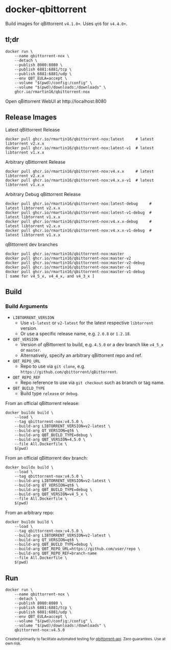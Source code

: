 # docker-qbittorrent
Build images for qBittorrent `v4.1.0+`. Uses `qt6` for `v4.4.0+`.

## tl;dr
    docker run \
        --name qbittorrent-nox \
        --detach \
        --publish 8080:8080 \
        --publish 6881:6881/tcp \
        --publish 6881:6881/udp \
        --env QBT_EULA=accept \
        --volume "$(pwd)/config:/config" \
        --volume "$(pwd)/downloads:/downloads" \
        ghcr.io/rmartin16/qbittorrent-nox

Open qBittorrent WebUI at http://localhost:8080

## Release Images
Latest qBittorrent Release

    docker pull ghcr.io/rmartin16/qbittorrent-nox:latest     # latest libtorrent v2.x.x
    docker pull ghcr.io/rmartin16/qbittorrent-nox:latest-v1  # latest libtorrent v1.x.x

Arbitrary qBittorrent Release

    docker pull ghcr.io/rmartin16/qbittorrent-nox:v4.x.x     # latest libtorrent v2.x.x
    docker pull ghcr.io/rmartin16/qbittorrent-nox:v4.x.x-v1  # latest libtorrent v1.x.x

Arbitrary Debug qBittorrent Release

    docker pull ghcr.io/rmartin16/qbittorrent-nox:latest-debug     # latest libtorrent v2.x.x
    docker pull ghcr.io/rmartin16/qbittorrent-nox:latest-v1-debug  # latest libtorrent v1.x.x
    docker pull ghcr.io/rmartin16/qbittorrent-nox:v4.x.x-debug     # latest libtorrent v2.x.x
    docker pull ghcr.io/rmartin16/qbittorrent-nox:v4.x.x-v1-debug  # latest libtorrent v1.x.x

qBittorrent dev branches

    docker pull ghcr.io/rmartin16/qbittorrent-nox:master
    docker pull ghcr.io/rmartin16/qbittorrent-nox:master-v2
    docker pull ghcr.io/rmartin16/qbittorrent-nox:master-v2-debug
    docker pull ghcr.io/rmartin16/qbittorrent-nox:master-v1
    docker pull ghcr.io/rmartin16/qbittorrent-nox:master-v1-debug
    [ same for v4_5_x, v4_4_x, and v4_3_x ]

## Build

### Build Arguments

- `LIBTORRENT_VERSION`
  - Use `v1-latest` or `v2-latest` for the latest respective `libtorrent` version. 
  - Or use a specific release name, e.g. `2.0.8` or `1.2.18`.
- `QBT_VERSION`
  - Version of qBittorrent to build, e.g. `4.5.0` or a dev branch like `v4_5_x` or `master`.
  - Alternatively, specify an arbitrary qBittorrent repo and ref.
- `QBT_REPO_URL`
  - Repo to use via `git clone`, e.g. `https://github.com/qbittorrent/qBittorrent`.
- `QBT_REPO_REF`
  - Repo reference to use via `git checkout` such as branch or tag name.
- `QBT_BUILD_TYPE`
  - Build type `release` or `debug`.

From an official qBittorrent release:

    docker buildx build \
        --load \
        --tag qbittorrent-nox:v4.5.0 \
        --build-arg LIBTORRENT_VERSION=v2-latest \
        --build-arg QT_VERSION=qt6 \
        --build-arg QBT_BUILD_TYPE=debug \
        --build-arg QBT_VERSION=4.5.0 \
        --file All.Dockerfile \
        $(pwd)

From an official qBittorrent dev branch:

    docker buildx build \
        --load \
        --tag qbittorrent-nox:v4.5.0 \
        --build-arg LIBTORRENT_VERSION=v2-latest \
        --build-arg QT_VERSION=qt6 \
        --build-arg QBT_BUILD_TYPE=debug \
        --build-arg QBT_VERSION=v4_5_x \
        --file All.Dockerfile \
        $(pwd)

From an arbitrary repo:
    
    docker buildx build \
        --load \
        --tag qbittorrent-nox:v4.5.0 \
        --build-arg LIBTORRENT_VERSION=v2-latest \
        --build-arg QT_VERSION=qt6 \
        --build-arg QBT_BUILD_TYPE=debug \
        --build-arg QBT_REPO_URL=https://github.com/user/repo \
        --build-arg QBT_REPO_REF=branch-name
        --file All.Dockerfile \
        $(pwd)

## Run
    docker run \
        --name qbittorrent-nox \
        --detach \
        --publish 8080:8080 \
        --publish 6881:6881/tcp \
        --publish 6881:6881/udp \
        --env QBT_EULA=accept \
        --volume "$(pwd)/config:/config" \
        --volume "$(pwd)/downloads:/downloads" \
        qbittorrent-nox:v4.5.0

<sub>Created primarily to facilitate automated testing for [qbittorrent-api](https://github.com/rmartin16/qbittorrent-api). Zero guarantees. Use at own risk.</sub>
